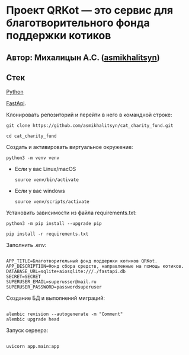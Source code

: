 # Проект QRKot — это сервис для благотворительного фонда поддержки котиков

## Автор: Михалицын А.С. ([asmikhalitsyn](https://github.com/asmikhalitsyn)) 


## **Стек**

[Python](https://www.python.org/)

[FastApi](https://fastapi.tiangolo.com/).

Клонировать репозиторий и перейти в него в командной строке:

```
git clone https://github.com/asmikhalitsyn/cat_charity_fund.git
```

```
cd cat_charity_fund
```

Cоздать и активировать виртуальное окружение:

```
python3 -m venv venv
```

* Если у вас Linux/macOS

    ```
    source venv/bin/activate
    ```

* Если у вас windows

    ```
    source venv/scripts/activate
    ```

Установить зависимости из файла requirements.txt:

```
python3 -m pip install --upgrade pip
```

```
pip install -r requirements.txt
```


Заполнить .env:

```

APP_TITLE=Благотворительный фонд поддержки котиков QRKot.
APP_DESCRIPTION=Фонд сбора средств, направленные на помощь котиков.
DATABASE_URL=sqlite+aiosqlite:///./fastapi.db
SECRET=SECRET
SUPERUSER_EMAIL=superusser@mail.ru
SUPERUSER_PASSWORD=passwordsuperuser
```


Создание БД и выполнений миграций:

```

alembic revision --autogenerate -m "Comment"
alembic upgrade head
```

Запуск сервера:

```

uvicorn app.main:app
```
